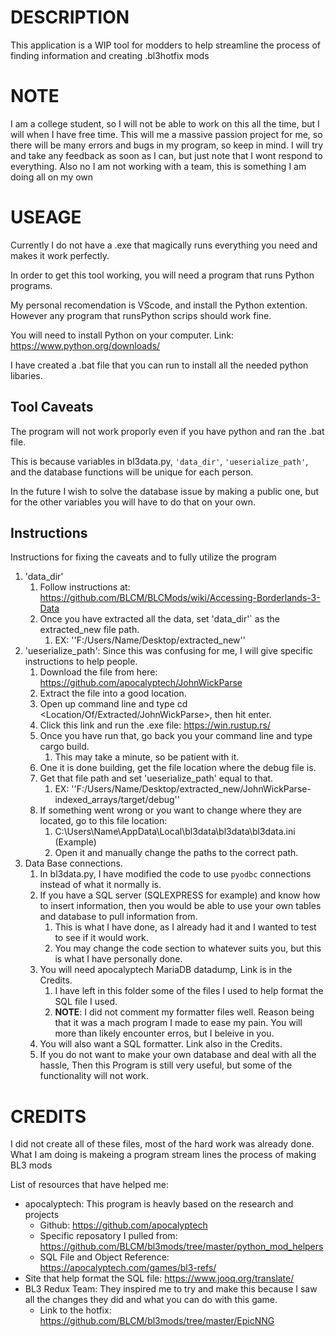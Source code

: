 # DESCRIPTION

This application is a WIP tool for modders to help streamline the process of finding information and creating .bl3hotfix mods

# NOTE

I am a college student, so I will not be able to work on this all the time, but I will when I have free time.
This will me a massive passion project for me, so there will be many errors and bugs in my program, so keep in mind.
I will try and take any feedback as soon as I can, but just note that I wont respond to everything. Also no I am not working with a team, this is something I am doing all on my own

# USEAGE

Currently I do not have a .exe that magically runs everything you need and makes it work perfectly.

In order to get this tool working, you will need a program that runs Python programs.

My personal recomendation is VScode, and install the Python extention. However any program that runsPython scrips should work fine.

You will need to install Python on your computer. Link: https://www.python.org/downloads/

I have created a .bat file that you can run to install all the needed python libaries.

## Tool Caveats

The program will not work proporly even if you have python and ran the .bat file.

This is because variables in bl3data.py, `'data_dir'`, `'ueserialize_path'`, and the database functions will be unique for each person.

In the future I wish to solve the database issue by making a public one, but for the other variables you will have to do that on your own.

## Instructions

Instructions for fixing the caveats and to fully utilize the program

1. 'data_dir'
   1. Follow instructions at: https://github.com/BLCM/BLCMods/wiki/Accessing-Borderlands-3-Data
   2. Once you have extracted all the data, set 'data_dir'` as the extracted_new file path.
      1. EX: ''F:/Users/Name/Desktop/extracted_new''
2. 'ueserialize_path': Since this was confusing for me, I will give specific instructions to help people.
   1. Download the file from here: https://github.com/apocalyptech/JohnWickParse
   2. Extract the file into a good location.
   3. Open up command line and type cd <Location/Of/Extracted/JohnWickParse>, then hit enter.
   4. Click this link and run the .exe file: https://win.rustup.rs/
   5. Once you have run that, go back you your command line and type cargo build.
      1. This may take a minute, so be patient with it.
   6. One it is done building, get the file location where the debug file is.
   7. Get that file path and set 'ueserialize_path' equal to that.
      1. EX: ''F:/Users/Name/Desktop/extracted_new/JohnWickParse-indexed_arrays/target/debug''
   8. If something went wrong or you want to change where they are located, go to this file location:
      1. C:\Users\Name\AppData\Local\bl3data\bl3data\bl3data.ini (Example)
      2. Open it and manually change the paths to the correct path.
3. Data Base connections.
   1. In bl3data.py, I have modified the code to use `pyodbc` connections instead of what it normally is.
   2. If you have a SQL server (SQLEXPRESS for example) and know how to insert information, then you would be able to use your own tables and database to pull information from.
      1. This is what I have done, as I already had it  and I wanted to test to see if it would work.
      2. You may change the code section to whatever suits you, but this is what I have personally done.
   3. You will need apocalyptech MariaDB datadump, Link is in the Credits.
      1. I have left in this folder some of the files I used to help format the SQL file I used.
      2. **NOTE**: I did not comment my formatter files well. Reason being that it was a mach program I made to ease my pain. You will more than likely encounter erros, but I beleive in you.
   4. You will also want a SQL formatter. Link also in the Credits.
   5. If you do not want to make your own database and deal with all the hassle, Then this Program is still very useful, but some of the functionality will not work.

# CREDITS

I did not create all of these files, most of the hard work was already done.
What I am doing is makeing a program stream lines the process of making BL3 mods

List of resources that have helped me:

- apocalyptech: This program is heavly based on the research and projects
  - Github: https://github.com/apocalyptech
  - Specific reposatory I pulled from: https://github.com/BLCM/bl3mods/tree/master/python_mod_helpers
  - SQL File and Object Reference: https://apocalyptech.com/games/bl3-refs/
- Site that help format the SQL file: https://www.jooq.org/translate/
- BL3 Redux Team: They inspired me to try and make this because I saw all the changes they did and what you can do with this game.
  - Link to the hotfix: https://github.com/BLCM/bl3mods/tree/master/EpicNNG
